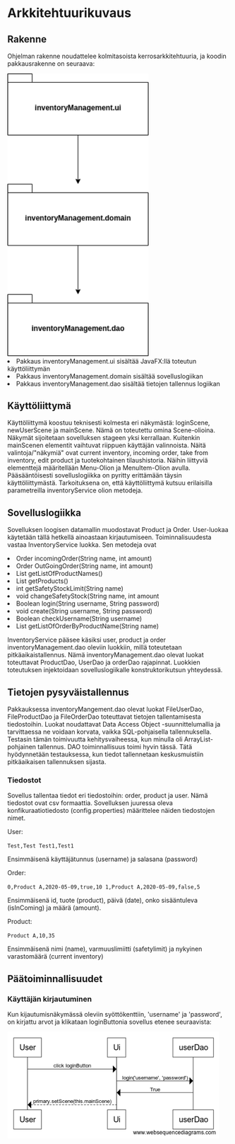 <h1>Arkkitehtuurikuvaus</h1>

<h2>Rakenne</h2>

Ohjelman rakenne noudattelee kolmitasoista kerrosarkkitehtuuria, ja koodin pakkausrakenne on seuraava:

<img src="https://github.com/jkukko/ot-harjoitustyo/blob/master/documentation/kuvat/a-1.png" width="320">

<li>Pakkaus inventoryManagement.ui sisältää JavaFX:llä toteutun käyttöliittymän</li>
<li>Pakkaus inventoryManagement.domain sisältää sovelluslogiikan</li>
<li>Pakkaus inventoryManagement.dao sisältää tietojen tallennus logiikan</li>

<h2>Käyttöliittymä</h2>

Käyttöliittymä koostuu teknisesti kolmesta eri näkymästä: loginScene, newUserScene ja mainScene. Nämä on toteutettu omina Scene-olioina. Näkymät sijoitetaan sovelluksen stageen yksi kerrallaan.
Kuitenkin mainScenen elementit vaihtuvat riippuen käyttäjän valinnoista. Näitä valintoja/"näkymiä" ovat current inventory, incoming order, take from inventory, edit product ja tuotekohtainen tilaushistoria. Näihin liittyviä elementtejä määritellään Menu-Olion ja MenuItem-Olion avulla.
Pääsääntöisesti sovelluslogiikka on pyritty erittämään täysin käyttöliittymästä. Tarkoituksena on, että käyttöliittymä kutsuu erilaisilla parametreilla inventoryService olion metodeja.


<h2>Sovelluslogiikka</h2>

Sovelluksen loogisen datamallin muodostavat Product ja Order. User-luokaa käytetään tällä hetkellä ainoastaan kirjautumiseen. 
Toiminnalisuudesta vastaa InventoryService luokka. Sen metodeja ovat

<li>Order incomingOrder(String name, int amount)</li>
<li>Order OutGoingOrder(String name, int amount)</li>
<li>List<String> getListOfProductNames()</li>
<li>List<Product> getProducts()</li>
<li>int getSafetyStockLimit(String name)</li>
<li>void changeSafetyStock(String name, int amount</li>
<li>Boolean login(String username, String password)</li>
<li>void create(String username, String password)</li>
<li>Boolean checkUsername(String username)</li>
<li>List<Order> getListOfOrderByProductName(String name)</li> 

InventoryService pääsee käsiksi user, product ja order inventoryManagement.dao oleviin luokkiin, millä toteutetaan pitkäaikaistallennus. 
Nämä inventoryManagement.dao olevat luokat toteuttavat ProductDao, UserDao ja orderDao rajapinnat. Luokkien toteutuksen injektoidaan sovelluslogiikalle konstruktorikutsun yhteydessä.

<h2>Tietojen pysyväistallennus</h2>

Pakkauksessa inventoryMangement.dao olevat luokat FileUserDao, FileProductDao ja FileOrderDao toteuttavat tietojen tallentamisesta tiedostoihin.
Luokat noudattavat Data Access Object -suunnittelumallia ja tarvittaessa ne voidaan korvata, vaikka SQL-pohjaisella tallennuksella. Testasin tämän toimivuutta kehitysvaiheessa, kun minulla oli ArrayList-pohjainen tallennus. DAO toiminnallisuus toimi hyvin tässä. Tätä hyödynnetään testauksessa, kun tiedot tallennetaan keskusmuistiin pitkäaikaisen tallennuksen sijasta.

<h3>Tiedostot</h3>

Sovellus tallentaa tiedot eri tiedostoihin: order, product ja user. Nämä tiedostot ovat csv formaattia. Sovelluksen juuressa oleva konfikuraatiotiedosto (config.properties) määrittelee näiden tiedostojen nimet.

User:

`
Test,Test
Test1,Test1
`

Ensimmäisenä käyttäjätunnus (username) ja salasana (password)

Order:

`
0,Product A,2020-05-09,true,10
1,Product A,2020-05-09,false,5
`

Ensimmäisenä id, tuote (product), päivä (date), onko sisääntuleva (isInComing) ja määrä (amount).

Product:

`
Product A,10,35
`

Ensimmäisenä nimi (name), varmuuslimiitti (safetylimit) ja nykyinen varastomäärä (current inventory)

<h2>Päätoiminnallisuudet</h2>
<h3>Käyttäjän kirjautuminen</h3>

Kun kijautumisnäkymässä oleviin syöttökenttiin, 'username' ja 'password', on kirjattu arvot ja klikataan loginButtonia sovellus etenee seuraavista:

<img src="https://github.com/jkukko/ot-harjoitustyo/blob/master/documentation/kuvat/a-2.png" width="480">
